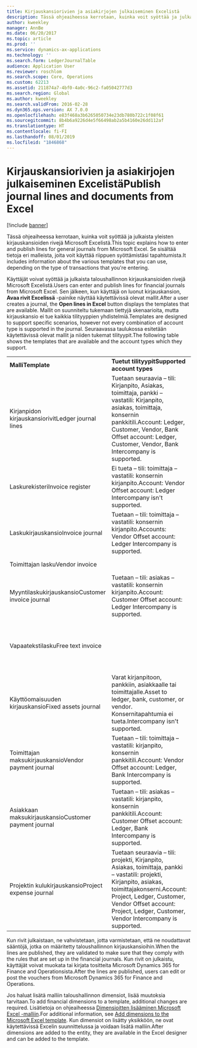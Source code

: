 ```yaml
---
title: Kirjauskansiorivien ja asiakirjojen julkaiseminen Excelistä
description: Tässä ohjeaiheessa kerrotaan, kuinka voit syöttää ja julkaista yleisten kirjauskansioiden rivejä Microsoft Excelistä. Se sisältää tietoja eri malleista, joita voit käyttää riippuen syöttämistäsi tapahtumista.
author: kweekley
manager: AnnBe
ms.date: 06/20/2017
ms.topic: article
ms.prod: ''
ms.service: dynamics-ax-applications
ms.technology: ''
ms.search.form: LedgerJournalTable
audience: Application User
ms.reviewer: roschlom
ms.search.scope: Core, Operations
ms.custom: 62213
ms.assetid: 211874a7-4bf0-4a0c-96c2-fa05042777d3
ms.search.region: Global
ms.author: kweekley
ms.search.validFrom: 2016-02-28
ms.dyn365.ops.version: AX 7.0.0
ms.openlocfilehash: e83f468a3b6265050734e23db780b722c1f08f61
ms.sourcegitcommit: 8b4b6a9226d4e5f66498ab2a5b4160e26dd112af
ms.translationtype: HT
ms.contentlocale: fi-FI
ms.lasthandoff: 08/01/2019
ms.locfileid: "1846868"
---
```

# <a name="publish-journal-lines-and-documents-from-excel"></a><span data-ttu-id="6e194-104">Kirjauskansiorivien ja asiakirjojen julkaiseminen Excelistä</span><span class="sxs-lookup"><span data-stu-id="6e194-104">Publish journal lines and documents from Excel</span></span>

[!include [banner](../includes/banner.md)]

<span data-ttu-id="6e194-105">Tässä ohjeaiheessa kerrotaan, kuinka voit syöttää ja julkaista yleisten kirjauskansioiden rivejä Microsoft Excelistä.</span><span class="sxs-lookup"><span data-stu-id="6e194-105">This topic explains how to enter and publish lines for general journals from Microsoft Excel.</span></span> <span data-ttu-id="6e194-106">Se sisältää tietoja eri malleista, joita voit käyttää riippuen syöttämistäsi tapahtumista.</span><span class="sxs-lookup"><span data-stu-id="6e194-106">It includes information about the various templates that you can use, depending on the type of transactions that you're entering.</span></span>

<span data-ttu-id="6e194-107">Käyttäjät voivat syöttää ja julkaista taloushallinnon kirjauskansioiden rivejä Microsoft Excelistä.</span><span class="sxs-lookup"><span data-stu-id="6e194-107">Users can enter and publish lines for financial journals from Microsoft Excel.</span></span> <span data-ttu-id="6e194-108">Sen jälkeen, kun käyttäjä on luonut kirjauskansion, **Avaa rivit Excelissä** -painike näyttää käytettävissä olevat mallit.</span><span class="sxs-lookup"><span data-stu-id="6e194-108">After a user creates a journal, the **Open lines in Excel** button displays the templates that are available.</span></span> <span data-ttu-id="6e194-109">Mallit on suunniteltu tukemaan tiettyjä skenaarioita, mutta kirjauskansio ei tue kaikkia tilityyppien yhdistelmiä.</span><span class="sxs-lookup"><span data-stu-id="6e194-109">Templates are designed to support specific scenarios, however not every combination of account type is supported in the journal.</span></span> <span data-ttu-id="6e194-110">Seuraavassa taulukossa esitetään käytettävissä olevat mallit ja niiden tukemat tilityypit.</span><span class="sxs-lookup"><span data-stu-id="6e194-110">The following table shows the templates that are available and the account types which they support.</span></span>

|                          |                                                                                                                         |                                                                                         |
|--------------------------|-------------------------------------------------------------------------------------------------------------------------|-----------------------------------------------------------------------------------------|
| <span data-ttu-id="6e194-111">**Malli**</span><span class="sxs-lookup"><span data-stu-id="6e194-111">**Template**</span></span>             | <span data-ttu-id="6e194-112">**Tuetut tilityypit**</span><span class="sxs-lookup"><span data-stu-id="6e194-112">**Supported account types**</span></span>                                                                                             | <span data-ttu-id="6e194-113">**Mallin käyttäminen**</span><span class="sxs-lookup"><span data-stu-id="6e194-113">**How to access the template**</span></span>                                                          |
| <span data-ttu-id="6e194-114">Kirjanpidon kirjauskansiorivit</span><span class="sxs-lookup"><span data-stu-id="6e194-114">Ledger journal lines</span></span>     | <span data-ttu-id="6e194-115">Tuetaan seuraavia – tili: Kirjanpito, Asiakas, toimittaja, pankki – vastatili: Kirjanpito, asiakas, toimittaja, konsernin pankkitili.</span><span class="sxs-lookup"><span data-stu-id="6e194-115">Account: Ledger, Customer, Vendor, Bank Offset account: Ledger, Customer, Vendor, Bank Intercompany is supported.</span></span>       | <span data-ttu-id="6e194-116">Kirjauskansio</span><span class="sxs-lookup"><span data-stu-id="6e194-116">General journal</span></span>                                                                         |
| <span data-ttu-id="6e194-117">Laskurekisteri</span><span class="sxs-lookup"><span data-stu-id="6e194-117">Invoice register</span></span>         | <span data-ttu-id="6e194-118">Ei tueta – tili: toimittaja – vastatili: konsernin kirjanpito.</span><span class="sxs-lookup"><span data-stu-id="6e194-118">Account: Vendor Offset account: Ledger Intercompany isn't supported.</span></span>                                                    | <span data-ttu-id="6e194-119">Ostoreskontran laskurekisteri</span><span class="sxs-lookup"><span data-stu-id="6e194-119">AP invoice register</span></span>                                                                     |
| <span data-ttu-id="6e194-120">Laskukirjauskansio</span><span class="sxs-lookup"><span data-stu-id="6e194-120">Invoice journal</span></span>          | <span data-ttu-id="6e194-121">Tuetaan – tili: toimittaja – vastatili: konsernin kirjanpito.</span><span class="sxs-lookup"><span data-stu-id="6e194-121">Accounts: Vendor Offset account: Ledger Intercompany is supported.</span></span>                                                      | <span data-ttu-id="6e194-122">Ostoreskontran laskukirjauskansio</span><span class="sxs-lookup"><span data-stu-id="6e194-122">AP invoice journal</span></span>                                                                      |
| <span data-ttu-id="6e194-123">Toimittajan lasku</span><span class="sxs-lookup"><span data-stu-id="6e194-123">Vendor invoice</span></span>           |                                                                                                                         | <span data-ttu-id="6e194-124">Toimittajan lasku</span><span class="sxs-lookup"><span data-stu-id="6e194-124">Vendor invoice</span></span>                                                                          |
| <span data-ttu-id="6e194-125">Myyntilaskukirjauskansio</span><span class="sxs-lookup"><span data-stu-id="6e194-125">Customer invoice journal</span></span> | <span data-ttu-id="6e194-126">Tuetaan – tili: asiakas – vastatili: konsernin kirjanpito.</span><span class="sxs-lookup"><span data-stu-id="6e194-126">Account: Customer Offset account: Ledger Intercompany is supported.</span></span>                                                     | <span data-ttu-id="6e194-127">Kirjauskansio</span><span class="sxs-lookup"><span data-stu-id="6e194-127">General journal</span></span>                                                                         |
| <span data-ttu-id="6e194-128">Vapaatekstilasku</span><span class="sxs-lookup"><span data-stu-id="6e194-128">Free text invoice</span></span>        |                                                                                                                         | <span data-ttu-id="6e194-129">Valitse **Vapaatekstilasku**-sivulla **Avaa Excelissä** (Microsoft Office -kuvake).</span><span class="sxs-lookup"><span data-stu-id="6e194-129">On the **Free text invoice** page, click **Open in Excel** (the Microsoft Office icon).</span></span> |
| <span data-ttu-id="6e194-130">Käyttöomaisuuden kirjauskansio</span><span class="sxs-lookup"><span data-stu-id="6e194-130">Fixed assets journal</span></span>     | <span data-ttu-id="6e194-131">Varat kirjanpitoon, pankkiin, asiakkaalle tai toimittajalle.</span><span class="sxs-lookup"><span data-stu-id="6e194-131">Asset to ledger, bank, customer, or vendor.</span></span> <span data-ttu-id="6e194-132">Konsernitapahtumia ei tueta.</span><span class="sxs-lookup"><span data-stu-id="6e194-132">Intercompany isn't supported.</span></span>                                               | <span data-ttu-id="6e194-133">Käyttöomaisuuserän kirjauskansio</span><span class="sxs-lookup"><span data-stu-id="6e194-133">Fixed asset journal</span></span>                                                                     |
| <span data-ttu-id="6e194-134">Toimittajan maksukirjauskansio</span><span class="sxs-lookup"><span data-stu-id="6e194-134">Vendor payment journal</span></span>   | <span data-ttu-id="6e194-135">Tuetaan – tili: toimittaja – vastatili: kirjanpito, konsernin pankkitili.</span><span class="sxs-lookup"><span data-stu-id="6e194-135">Account: Vendor Offset account: Ledger, Bank Intercompany is supported.</span></span>                                                 | <span data-ttu-id="6e194-136">Toimittajan maksukirjauskansio</span><span class="sxs-lookup"><span data-stu-id="6e194-136">Vendor payment journal</span></span>                                                                  |
| <span data-ttu-id="6e194-137">Asiakkaan maksukirjauskansio</span><span class="sxs-lookup"><span data-stu-id="6e194-137">Customer payment journal</span></span> | <span data-ttu-id="6e194-138">Tuetaan – tili: asiakas – vastatili: kirjanpito, konsernin pankkitili.</span><span class="sxs-lookup"><span data-stu-id="6e194-138">Account: Customer Offset account: Ledger, Bank Intercompany is supported.</span></span>                                               | <span data-ttu-id="6e194-139">Asiakkaan maksukirjauskansio</span><span class="sxs-lookup"><span data-stu-id="6e194-139">Customer payment journal</span></span>                                                                |
| <span data-ttu-id="6e194-140">Projektin kulukirjauskansio</span><span class="sxs-lookup"><span data-stu-id="6e194-140">Project expense journal</span></span>  | <span data-ttu-id="6e194-141">Tuetaan seuraavia – tili: projekti, Kirjanpito, Asiakas, toimittaja, pankki – vastatili: projekti, Kirjanpito, asiakas, toimittajakonserni.</span><span class="sxs-lookup"><span data-stu-id="6e194-141">Account: Project, Ledger, Customer, Vendor Offset account: Project, Ledger, Customer, Vendor Intercompany is supported.</span></span> | <span data-ttu-id="6e194-142">Yleisen päiväkirjan kulu (kohdassa Projektinhallinta ja kirjanpito)</span><span class="sxs-lookup"><span data-stu-id="6e194-142">General journal Expense (under Project management and accounting)</span></span>                       |

<span data-ttu-id="6e194-143">Kun rivit julkaistaan, ne vahvistetaan, jotta varmistetaan, että ne noudattavat sääntöjä, jotka on määritetty taloushallinnon kirjauskansioihin.</span><span class="sxs-lookup"><span data-stu-id="6e194-143">When the lines are published, they are validated to make sure that they comply with the rules that are set up in the financial journals.</span></span> <span data-ttu-id="6e194-144">Kun rivit on julkaistu, käyttäjät voivat muokata tai kirjata tositteita Microsoft Dynamics 365 for Finance and Operationsista.</span><span class="sxs-lookup"><span data-stu-id="6e194-144">After the lines are published, users can edit or post the vouchers from Microsoft Dynamics 365 for Finance and Operations.</span></span> 

<span data-ttu-id="6e194-145">Jos haluat lisätä malliin taloushallinnon dimensiot, lisää muutoksia tarvitaan.</span><span class="sxs-lookup"><span data-stu-id="6e194-145">To add financial dimensions to a template, additional changes are required.</span></span> <span data-ttu-id="6e194-146">Lisätietoja on ohjeaiheessa [Dimensioitten lisääminen Microsoft Excel -malliin](../../dev-itpro/financial/add-dimensions-excel-templates.md).</span><span class="sxs-lookup"><span data-stu-id="6e194-146">For additional information, see [Add dimensions to the Microsoft Excel template](../../dev-itpro/financial/add-dimensions-excel-templates.md).</span></span> <span data-ttu-id="6e194-147">Kun dimensiot on lisätty yksikköön, ne ovat käytettävissä Excelin suunnittelussa ja voidaan lisätä malliin.</span><span class="sxs-lookup"><span data-stu-id="6e194-147">After dimensions are added to the entity, they are available in the Excel designer and can be added to the template.</span></span>





